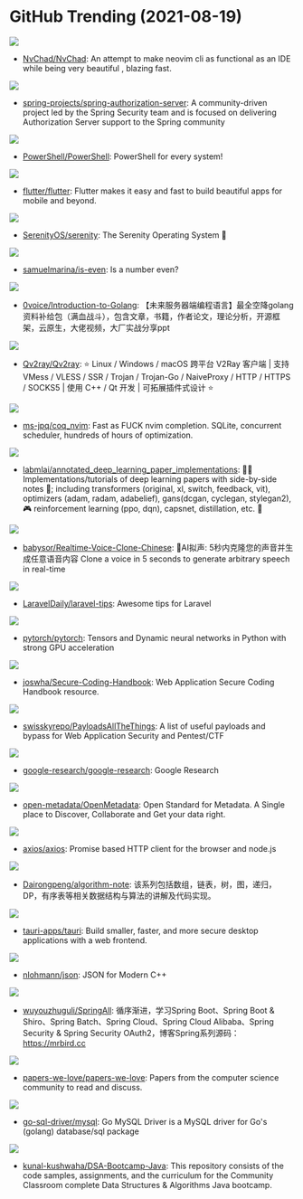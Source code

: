 # GitHub Trending (2021-08-19)

![](https://img.shields.io/badge/Lua-New%20454-green?style=flat-square&logo=appveyor)
- [NvChad/NvChad](https://github.com/NvChad/NvChad): An attempt to make neovim cli as functional as an IDE while being very beautiful , blazing fast.

![](https://img.shields.io/badge/Java-New%2028-green?style=flat-square&logo=appveyor)
- [spring-projects/spring-authorization-server](https://github.com/spring-projects/spring-authorization-server): A community-driven project led by the Spring Security team and is focused on delivering Authorization Server support to the Spring community

![](https://img.shields.io/badge/C%23-New%20234-green?style=flat-square&logo=appveyor)
- [PowerShell/PowerShell](https://github.com/PowerShell/PowerShell): PowerShell for every system!

![](https://img.shields.io/badge/Dart-New%20266-green?style=flat-square&logo=appveyor)
- [flutter/flutter](https://github.com/flutter/flutter): Flutter makes it easy and fast to build beautiful apps for mobile and beyond.

![](https://img.shields.io/badge/C%2B%2B-New%20118-green?style=flat-square&logo=appveyor)
- [SerenityOS/serenity](https://github.com/SerenityOS/serenity): The Serenity Operating System 🐞

![](https://img.shields.io/badge/none-New%20207-green?style=flat-square&logo=appveyor)
- [samuelmarina/is-even](https://github.com/samuelmarina/is-even): Is a number even?

![](https://img.shields.io/badge/none-New%20379-green?style=flat-square&logo=appveyor)
- [0voice/Introduction-to-Golang](https://github.com/0voice/Introduction-to-Golang): 【未来服务器端编程语言】最全空降golang资料补给包（满血战斗），包含文章，书籍，作者论文，理论分析，开源框架，云原生，大佬视频，大厂实战分享ppt

![](https://img.shields.io/badge/C%2B%2B-New%20103-green?style=flat-square&logo=appveyor)
- [Qv2ray/Qv2ray](https://github.com/Qv2ray/Qv2ray): ⭐ Linux / Windows / macOS 跨平台 V2Ray 客户端 | 支持 VMess / VLESS / SSR / Trojan / Trojan-Go / NaiveProxy / HTTP / HTTPS / SOCKS5 | 使用 C++ / Qt 开发 | 可拓展插件式设计 ⭐

![](https://img.shields.io/badge/Python-New%20260-green?style=flat-square&logo=appveyor)
- [ms-jpq/coq_nvim](https://github.com/ms-jpq/coq_nvim): Fast as FUCK nvim completion. SQLite, concurrent scheduler, hundreds of hours of optimization.

![](https://img.shields.io/badge/Jupyter%20Notebook-New%20234-green?style=flat-square&logo=appveyor)
- [labmlai/annotated_deep_learning_paper_implementations](https://github.com/labmlai/annotated_deep_learning_paper_implementations): 🧑‍🏫 Implementations/tutorials of deep learning papers with side-by-side notes 📝; including transformers (original, xl, switch, feedback, vit), optimizers (adam, radam, adabelief), gans(dcgan, cyclegan, stylegan2), 🎮 reinforcement learning (ppo, dqn), capsnet, distillation, etc. 🧠

![](https://img.shields.io/badge/Python-New%20378-green?style=flat-square&logo=appveyor)
- [babysor/Realtime-Voice-Clone-Chinese](https://github.com/babysor/Realtime-Voice-Clone-Chinese): 🚀AI拟声: 5秒内克隆您的声音并生成任意语音内容 Clone a voice in 5 seconds to generate arbitrary speech in real-time

![](https://img.shields.io/badge/none-New%20121-green?style=flat-square&logo=appveyor)
- [LaravelDaily/laravel-tips](https://github.com/LaravelDaily/laravel-tips): Awesome tips for Laravel

![](https://img.shields.io/badge/C%2B%2B-New%2036-green?style=flat-square&logo=appveyor)
- [pytorch/pytorch](https://github.com/pytorch/pytorch): Tensors and Dynamic neural networks in Python with strong GPU acceleration

![](https://img.shields.io/badge/none-New%2018-green?style=flat-square&logo=appveyor)
- [joswha/Secure-Coding-Handbook](https://github.com/joswha/Secure-Coding-Handbook): Web Application Secure Coding Handbook resource.

![](https://img.shields.io/badge/Python-New%2058-green?style=flat-square&logo=appveyor)
- [swisskyrepo/PayloadsAllTheThings](https://github.com/swisskyrepo/PayloadsAllTheThings): A list of useful payloads and bypass for Web Application Security and Pentest/CTF

![](https://img.shields.io/badge/Jupyter%20Notebook-New%2023-green?style=flat-square&logo=appveyor)
- [google-research/google-research](https://github.com/google-research/google-research): Google Research

![](https://img.shields.io/badge/Java-New%2019-green?style=flat-square&logo=appveyor)
- [open-metadata/OpenMetadata](https://github.com/open-metadata/OpenMetadata): Open Standard for Metadata. A Single place to Discover, Collaborate and Get your data right.

![](https://img.shields.io/badge/JavaScript-New%2073-green?style=flat-square&logo=appveyor)
- [axios/axios](https://github.com/axios/axios): Promise based HTTP client for the browser and node.js

![](https://img.shields.io/badge/Java-New%2086-green?style=flat-square&logo=appveyor)
- [Dairongpeng/algorithm-note](https://github.com/Dairongpeng/algorithm-note): 该系列包括数组，链表，树，图，递归，DP，有序表等相关数据结构与算法的讲解及代码实现。

![](https://img.shields.io/badge/Rust-New%20347-green?style=flat-square&logo=appveyor)
- [tauri-apps/tauri](https://github.com/tauri-apps/tauri): Build smaller, faster, and more secure desktop applications with a web frontend.

![](https://img.shields.io/badge/C%2B%2B-New%2088-green?style=flat-square&logo=appveyor)
- [nlohmann/json](https://github.com/nlohmann/json): JSON for Modern C++

![](https://img.shields.io/badge/Java-New%2015-green?style=flat-square&logo=appveyor)
- [wuyouzhuguli/SpringAll](https://github.com/wuyouzhuguli/SpringAll): 循序渐进，学习Spring Boot、Spring Boot & Shiro、Spring Batch、Spring Cloud、Spring Cloud Alibaba、Spring Security & Spring Security OAuth2，博客Spring系列源码：https://mrbird.cc

![](https://img.shields.io/badge/Shell-New%2025-green?style=flat-square&logo=appveyor)
- [papers-we-love/papers-we-love](https://github.com/papers-we-love/papers-we-love): Papers from the computer science community to read and discuss.

![](https://img.shields.io/badge/Go-New%209-green?style=flat-square&logo=appveyor)
- [go-sql-driver/mysql](https://github.com/go-sql-driver/mysql): Go MySQL Driver is a MySQL driver for Go's (golang) database/sql package

![](https://img.shields.io/badge/Java-New%2055-green?style=flat-square&logo=appveyor)
- [kunal-kushwaha/DSA-Bootcamp-Java](https://github.com/kunal-kushwaha/DSA-Bootcamp-Java): This repository consists of the code samples, assignments, and the curriculum for the Community Classroom complete Data Structures & Algorithms Java bootcamp.

